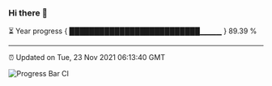 ### Hi there 👋

⏳ Year progress { ██████████████████████████▁▁▁▁ } 89.39 %

---

⏰ Updated on Tue, 23 Nov 2021 06:13:40 GMT

![Progress Bar CI](https://github.com/liununu/liununu/workflows/Progress%20Bar%20CI/badge.svg)
